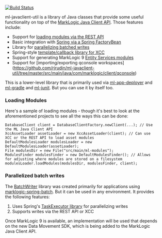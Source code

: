 [![Build Status](https://travis-ci.org/rjrudin/ml-javaclient-util.svg?branch=master)](https://travis-ci.org/rjrudin/ml-javaclient-util)

ml-javaclient-util is a library of Java classes that provide some useful functionality on top of 
the [MarkLogic Java Client API](http://docs.marklogic.com/guide/java). Those features include:

- Support for [loading modules via the REST API](https://github.com/rjrudin/ml-javaclient-util/tree/master/src/main/java/com/marklogic/client/modulesloader)
- Basic integration with [Spring via a Spring FactoryBean](https://github.com/rjrudin/ml-javaclient-util/tree/master/src/main/java/com/marklogic/client/spring)
- Library for [parallelizing batched writes](https://github.com/rjrudin/ml-javaclient-util/tree/master/src/main/java/com/marklogic/client/batch)
- Spring-style [template/callback library for XCC](https://github.com/rjrudin/ml-javaclient-util/tree/master/src/main/java/com/marklogic/xcc/template)
- Support for generating MarkLogic 9 [Entity Services modules](https://github.com/rjrudin/ml-javaclient-util/tree/master/src/main/java/com/marklogic/client/es)
- Support for [importing/exporting qconsole workspaces] (https://github.com/rjrudin/ml-javaclient-util/tree/master/src/main/java/com/marklogic/client/qconsole)
 
This is a lower-level library that is primarily used via [ml-app-deployer](https://github.com/rjrudin/ml-app-deployer) 
and [ml-gradle](https://github.com/rjrudin/ml-gradle) and [ml-junit](https://github.com/rjrudin/ml-junit). But you can use it by itself too.

### Loading Modules

Here's a sample of loading modules - though it's best to look at the aforementioned projects to see all the ways this can be done:

    DatabaseClient client = DatabaseClientFactory.newClient(...); // Use the ML Java Client API
    XccAssetLoader assetLoader = new XccAssetLoader(client); // Can use XCC or the REST API to load asset modules
    DefaultModulesLoader modulesLoader = new DefaultModulesLoader(assetLoader);
    File modulesDir = new File("src/main/ml-modules");
    ModulesFinder modulesFinder = new DefaultModulesFinder(); // Allows for adjusting where modules are stored on a filesystem
    modulesLoader.loadModules(modulesDir, modulesFinder, client);

### Parallelized batch writes

The [BatchWriter](https://github.com/rjrudin/ml-javaclient-util/tree/master/src/main/java/com/marklogic/client/batch) library
was created primarily for applications using [marklogic-spring-batch](https://github.com/sastafford/marklogic-spring-batch). But 
it can be used in any environment. It provides the following features:

1. Uses Spring's [TaskExecutor library](https://docs.spring.io/spring/docs/current/spring-framework-reference/html/scheduling.html) for parallelizing writes
1. Supports writes via the REST API or XCC

Once MarkLogic 9 is available, an implementation will be used that depends on the new Data Movement SDK, which is being
added to the MarkLogic Java Client API. 